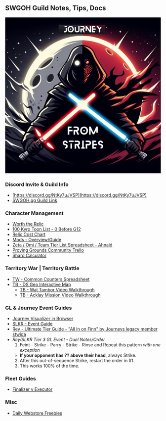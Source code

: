 ## SWGOH Guild Notes, Tips, Docs
![Journeys Welcome](Journey_from_stripes2.png?raw=true "Logo")

### Discord Invite & Guild Info
- [https://discord.gg/NtKy7uJVSP](https://discord.gg/NtKy7uJVSP)
- [SWGOH.gg Guild Link](https://swgoh.gg/g/PA11yqk3QGadStGCuLxKFw/)

### Character Management
- [Worth the Relic](worth-the-relic.md)
- [100 Kyro Toon List - 0 Before G12](no-kyro-before-g12.md)
- [Relic Cost Chart](Relic9-chart-v3.png)
- [Mods - Overview/Guide](modding-overview-diagram.png)
- [Zeta / Omi / Team Tier List Spreadsheet - Ahnald](https://docs.google.com/spreadsheets/d/1DIM_122R5blIYnqzJkfb9PYVvNvD1Y52trDnjhTYz6o/edit#gid=57624569)
- [Proving Grounds Community Trello](https://trello.com/b/KbmP61P0/swgoh-proving-grounds)
- [Shard Calculator](https://www.swgoh.life/swgoh_calc.php)

### Territory War | Territory Battle
- [TW - Common Counters Spreadsheet](https://docs.google.com/spreadsheets/d/1MhEVzMsh78OoEduu58E36hJyUe4KH-BVmAld3tFLgfk/edit?usp=sharing)
- [TB - DS Geo Interactive Map](https://genskaar.github.io/tb_geo/html/ds.html)
    - [TB - Wat Tambor Video Walkthrough](https://youtu.be/BRN2lR_5cXs?si=jtjgNAlxUCrywn53)
    - [TB - Acklay Mission Video Walkthrough](https://youtu.be/Y1Zd1_0f-lY?si=J5zzN3Q50YpCFuWU)

### GL & Journey Event Guides
- [Journey Visualizer in Browser](https://apinchofcode.com/swgoh/)
- [SLKR - Event Guide](https://swgoh.miraheze.org/wiki/SLKR_Event_Guide)
- [Rey - Ultimate Tier Guide - "All In on Finn" by Journeys legacy member stwida](https://www.youtube.com/watch?v=w19Csy6UtBs)
- *Rey/SLKR Tier 3 GL Event - Duel Notes/Order*
  1. Feint - Strike - Parry - Strike - Rinse and Repeat this pattern *with one exception*
    - **If your opponent has ?? above their head**, always Strike.
  2. After this out-of-sequence Strike, restart the order in #1.
  3. This works 100% of the time.

### Fleet Guides
- [Finalizer v Executor](finalizer-v-executor.md)

### Misc
- [Daily Webstore Freebies](https://store.galaxy-of-heroes.starwars.ea.com/)
